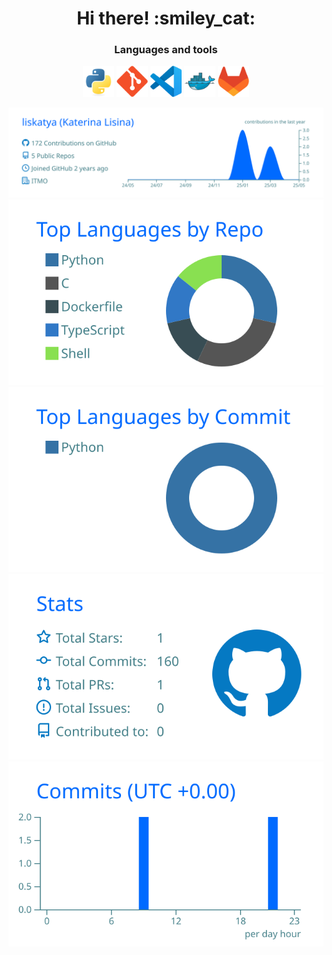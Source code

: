 <div id="header" align="center">
<h1> Hi there! :smiley_cat: </h1>
<div align="center">
    <h3>Languages and tools</h3>
    <img src="https://github.com/devicons/devicon/blob/master/icons/python/python-original.svg" alt="Python" width="50" height="50">
    <img src="https://github.com/devicons/devicon/blob/master/icons/git/git-original.svg" alt="Git" width="50" height="50">
    <img src="https://github.com/devicons/devicon/blob/master/icons/vscode/vscode-original.svg" alt="VSCode" width="50" height="50">
    <img src="https://github.com/devicons/devicon/blob/master/icons/docker/docker-original.svg" alt="Docker" width="50" height="50">
    <img src="https://github.com/devicons/devicon/blob/master/icons/gitlab/gitlab-original.svg" alt="Gitlab" width="50" height="50">
</div>

[![](https://raw.githubusercontent.com/liskatya/liskatya/master/profile-summary-card-output/transparent/0-profile-details.svg)](https://github.com/vn7n24fzkq/github-profile-summary-cards)
[![](https://raw.githubusercontent.com/liskatya/liskatya/master/profile-summary-card-output/transparent/1-repos-per-language.svg)](https://github.com/vn7n24fzkq/github-profile-summary-cards) [![](https://raw.githubusercontent.com/liskatya/liskatya/master/profile-summary-card-output/transparent/2-most-commit-language.svg)](https://github.com/vn7n24fzkq/github-profile-summary-cards)
[![](https://raw.githubusercontent.com/liskatya/liskatya/master/profile-summary-card-output/transparent/3-stats.svg)](https://github.com/vn7n24fzkq/github-profile-summary-cards) [![](https://raw.githubusercontent.com/liskatya/liskatya/master/profile-summary-card-output/transparent/4-productive-time.svg)](https://github.com/vn7n24fzkq/github-profile-summary-cards)

</div>

